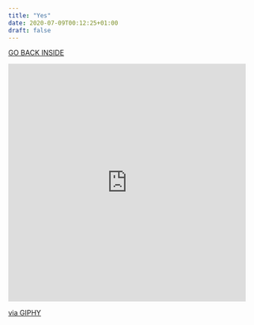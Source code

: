 ```yaml
---
title: "Yes"
date: 2020-07-09T00:12:25+01:00
draft: false
---
```






<p><a href="/start/choice2" >GO BACK INSIDE  </a>  </p>


<iframe src="https://giphy.com/embed/LP5VHBYYsExVxRwtDp" width="480" height="480" frameBorder="0" class="giphy-embed" allowFullScreen></iframe><p><a href="https://giphy.com/gifs/coronavirus-corona-quarantine-LP5VHBYYsExVxRwtDp">via GIPHY</a></p>

